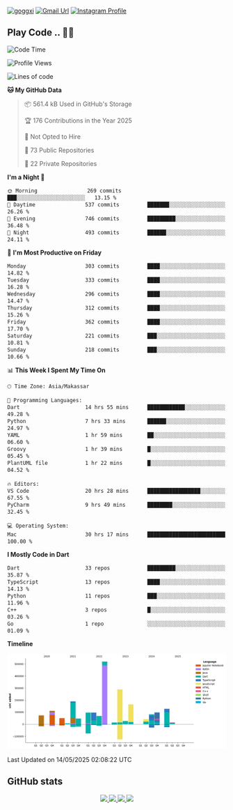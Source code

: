 [![goggxi](https://img.shields.io/badge/Portofolio-Goggxi-orange)](https://goggxi.github.io)
[![Gmail Url](https://img.shields.io/twitter/url?label=Goggxi@gmail.com&logo=gmail&style=social&url=http%3A%2F%2Fmailto%3Acontact.Goggxi@gmail.com)](mailto:Goggxi@gmail.com) [![Instagram Profile](https://img.shields.io/twitter/url?label=moh_rifkan&logo=instagram&style=social&url=https://www.instagram.com/moh_rifkan/)](https://www.instagram.com/moh_rifkan/)

## Play Code .. 💬🚀

<!-- [![Moh Rifkan GitHub stats](https://github-readme-stats.vercel.app/api?username=goggxi&count_private=true&show_icons=true&theme=dracula&custom_title=Goggxi%20Statistic%20🚀)](https://github.com/goggxi/goggxi)

[![Top Langs](https://github-readme-stats.vercel.app/api/top-langs/?username=goggxi&langs_count=8&layout=compact&show_icons=true&theme=dracula)](https://github.com/goggxi/goggxi) -->

<!--START_SECTION:waka-->
![Code Time](http://img.shields.io/badge/Code%20Time-4%2C286%20hrs%2017%20mins-blue)

![Profile Views](http://img.shields.io/badge/Profile%20Views-10-blue)

![Lines of code](https://img.shields.io/badge/From%20Hello%20World%20I%27ve%20Written-2.1%20million%20lines%20of%20code-blue)

**🐱 My GitHub Data** 

> 📦 561.4 kB Used in GitHub's Storage 
 > 
> 🏆 176 Contributions in the Year 2025
 > 
> 🚫 Not Opted to Hire
 > 
> 📜 73 Public Repositories 
 > 
> 🔑 22 Private Repositories 
 > 
**I'm a Night 🦉** 

```text
🌞 Morning                269 commits         ███░░░░░░░░░░░░░░░░░░░░░░   13.15 % 
🌆 Daytime                537 commits         ███████░░░░░░░░░░░░░░░░░░   26.26 % 
🌃 Evening                746 commits         █████████░░░░░░░░░░░░░░░░   36.48 % 
🌙 Night                  493 commits         ██████░░░░░░░░░░░░░░░░░░░   24.11 % 
```
📅 **I'm Most Productive on Friday** 

```text
Monday                   303 commits         ████░░░░░░░░░░░░░░░░░░░░░   14.82 % 
Tuesday                  333 commits         ████░░░░░░░░░░░░░░░░░░░░░   16.28 % 
Wednesday                296 commits         ████░░░░░░░░░░░░░░░░░░░░░   14.47 % 
Thursday                 312 commits         ████░░░░░░░░░░░░░░░░░░░░░   15.26 % 
Friday                   362 commits         ████░░░░░░░░░░░░░░░░░░░░░   17.70 % 
Saturday                 221 commits         ███░░░░░░░░░░░░░░░░░░░░░░   10.81 % 
Sunday                   218 commits         ███░░░░░░░░░░░░░░░░░░░░░░   10.66 % 
```


📊 **This Week I Spent My Time On** 

```text
🕑︎ Time Zone: Asia/Makassar

💬 Programming Languages: 
Dart                     14 hrs 55 mins      ████████████░░░░░░░░░░░░░   49.28 % 
Python                   7 hrs 33 mins       ██████░░░░░░░░░░░░░░░░░░░   24.97 % 
YAML                     1 hr 59 mins        ██░░░░░░░░░░░░░░░░░░░░░░░   06.60 % 
Groovy                   1 hr 39 mins        █░░░░░░░░░░░░░░░░░░░░░░░░   05.45 % 
PlantUML file            1 hr 22 mins        █░░░░░░░░░░░░░░░░░░░░░░░░   04.52 % 

🔥 Editors: 
VS Code                  20 hrs 28 mins      █████████████████░░░░░░░░   67.55 % 
PyCharm                  9 hrs 49 mins       ████████░░░░░░░░░░░░░░░░░   32.45 % 

💻 Operating System: 
Mac                      30 hrs 17 mins      █████████████████████████   100.00 % 
```

**I Mostly Code in Dart** 

```text
Dart                     33 repos            █████████░░░░░░░░░░░░░░░░   35.87 % 
TypeScript               13 repos            ████░░░░░░░░░░░░░░░░░░░░░   14.13 % 
Python                   11 repos            ███░░░░░░░░░░░░░░░░░░░░░░   11.96 % 
C++                      3 repos             █░░░░░░░░░░░░░░░░░░░░░░░░   03.26 % 
Go                       1 repo              ░░░░░░░░░░░░░░░░░░░░░░░░░   01.09 % 
```



**Timeline**

![Lines of Code chart](https://raw.githubusercontent.com/Goggxi/Goggxi/main/assets/bar_graph.png)


 Last Updated on 14/05/2025 02:08:22 UTC
<!--END_SECTION:waka-->

## GitHub stats

<p align="center">
  <a href="https://github.com/goggxi">
    <img src="http://github-profile-summary-cards.vercel.app/api/cards/profile-details?username=goggxi&theme=transparent" />
  </a>
  <a href="https://github.com/goggxi">
    <img src="https://github-readme-streak-stats.herokuapp.com/?user=goggxi&hide_border=true&card_width=338&theme=transparent" />
  </a>
  <a href="https://github.com/goggxi">
    <img src="http://github-profile-summary-cards.vercel.app/api/cards/stats?username=goggxi&theme=transparent" />
  </a>
  <a href="https://github.com/goggxi">
    <img src="https://github-readme-stats.vercel.app/api/top-langs/?username=goggxi&langs_count=10&exclude_repo=&hide=c,makefile,html,css,sass,nix,nunjucks,tsql,dockerfile,shell&card_width=699&hide_border=true&theme=transparent" />
  </a>
  <!-- <br/>
  <a href="https://github.com/goggxi">
    <img src="https://komarev.com/ghpvc/?username=goggxi&color=blue&style=flat" />
  </a> -->
</p>
